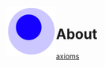 <img src="attachments/foam-icon.png" width=100 align="left">

# About

[axioms](philosophy/axioms.md)
